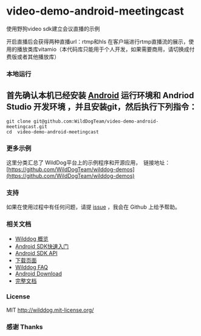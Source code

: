 # video-demo-android-meetingcast
使用野狗video sdk建立会议直播的示例

开启直播后会获得两种直播url：rtmp和hls
在客户端进行rtmp直播流的展示，使用的播放类库vitamio（本代码库只能用于个人开发，如果需要商用，请切换成付费版或者其他播放库）

### 本地运行

首先确认本机已经安装 [Android](http://developer.android.com/index.html) 运行环境和 Andriod Studio 开发环境 ，并且安装git，然后执行下列指令：
------------------------------------

```
git clone git@github.com:WildDogTeam/video-demo-android-meetingcast.git
cd  video-demo-android-meetingcast
```

### 更多示例

这里分类汇总了 WildDog平台上的示例程序和开源应用，　链接地址：[https://github.com/WildDogTeam/wilddog-demos](https://github.com/WildDogTeam/wilddog-demos)

### 支持
如果在使用过程中有任何问题，请提 [issue](https://github.com/WildDogTeam/demo-android-drawing/issues) ，我会在 Github 上给予帮助。

### 相关文档

* [Wilddog 概览](https://docs.wilddog.com/overview/index.html)
* [Android SDK快速入门](https://docs.wilddog.com/quickstart/video/android-conversation.html)
* [Android SDK API](https://docs.wilddog.com/api/video/android/wilddog-video.html)
* [下载页面](https://www.wilddog.com/download/)
* [Wilddog FAQ](https://z.wilddog.com/questions)
* [Android Download](http://developer.android.com/sdk/index.html)
* [完整文档](https://docs.wilddog.com/quickstart/video/android-conference.html)

### License
MIT
http://wilddog.mit-license.org/

### 感谢 Thanks